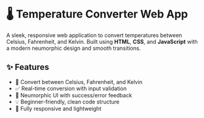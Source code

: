 # 🌡️ Temperature Converter Web App

A sleek, responsive web application to convert temperatures between Celsius, Fahrenheit, and Kelvin. Built using **HTML**, **CSS**, and **JavaScript** with a modern neumorphic design and smooth transitions.

## ✨ Features

- 🔁 Convert between Celsius, Fahrenheit, and Kelvin
- ✅ Real-time conversion with input validation
- 🎨 Neumorphic UI with success/error feedback
- 💡 Beginner-friendly, clean code structure
- 📱 Fully responsive and lightweight
